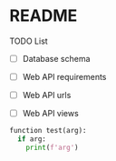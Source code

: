 # README
TODO List
- [ ] Database schema
- [ ] Web API requirements
- [ ] Web API urls
- [ ] Web API views


```python
function test(arg):
  if arg:
    print(f'arg')
```
